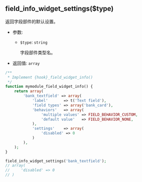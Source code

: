 ## field_info_widget_settings($type)

返回字段部件的默认设置。

- 参数:
  - `$type`: `string`

    字段部件类型名。

- 返回值: `array`

```php
/**
 * Implement {hook}_field_widget_info()
 */
function mymodule_field_widget_info() {
    return array(
        'bank_textfield' => array(
            'label'       => t('Text field'),
            'field types' => array('bank_card'),
            'behaviors'   => array(
                'multiple values' => FIELD_BEHAVIOR_CUSTOM,
                'default value'   => FIELD_BEHAVIOR_NONE,
            ),
            'settings'    => array(
                'disabled' => 0
            )
        ),
    );
}

field_info_widget_settings('bank_textfield');
// array(
//     'disabled' => 0
// )
```